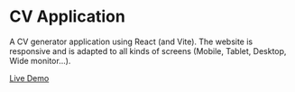 # CV Application

A CV generator application using React (and Vite). The website is responsive and is adapted to all kinds of screens (Mobile, Tablet, Desktop, Wide monitor...).

[Live Demo](https://65905a346ca12d8c7596bb01--dancing-chaja-0a22b0.netlify.app/)
